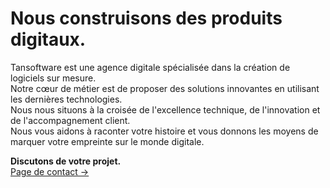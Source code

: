 # Nous construisons des produits digitaux.

Tansoftware est une agence digitale spécialisée dans la création de logiciels sur mesure.<br />
Notre cœur de métier est de proposer des solutions innovantes en utilisant les dernières technologies.<br />
Nous nous situons à la croisée de l'excellence technique, de l'innovation et de l'accompagnement client.<br /> 
Nous vous aidons à raconter votre histoire et vous donnons les moyens de marquer votre empreinte sur le monde digitale.

**Discutons de votre projet.**<br>
<a href="https://www.tansoftware.com/contact" target="_blank">Page de contact →</a>